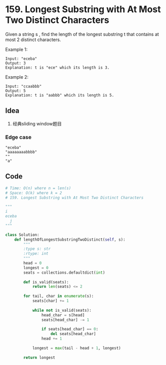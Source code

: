 # 159. Longest Substring with At Most Two Distinct Characters


Given a string s , find the length of the longest substring t  that contains at most 2 distinct characters.

Example 1:

```
Input: "eceba"
Output: 3
Explanation: t is "ece" which its length is 3.
```

Example 2:

```
Input: "ccaabbb"
Output: 5
Explanation: t is "aabbb" which its length is 5.
```

## Idea

1. 经典sliding window题目

### Edge case 

```
"eceba"
"aaaaaaaabbbb"
""
"a"
```

## Code 

``` python 
# Time: O(n) where n = len(s)
# Space: O(k) where k = 2
# 159. Longest Substring with At Most Two Distinct Characters

"""
i 
eceba 
  j
"""

class Solution:
    def lengthOfLongestSubstringTwoDistinct(self, s):
        """
        :type s: str
        :rtype: int
        """
        head = 0
        longest = 0
        seats = collections.defaultdict(int)
        
        def is_valid(seats):
            return len(seats) <= 2
        
        for tail, char in enumerate(s):
            seats[char] += 1
            
            while not is_valid(seats):
                head_char = s[head]
                seats[head_char] -= 1
                
                if seats[head_char] == 0:
                    del seats[head_char]
                head += 1
            
            longest = max(tail - head + 1, longest)
            
        return longest 
```